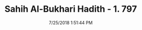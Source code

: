 ---
title        : "Sahih Al-Bukhari Hadith - 1. 797"
date         : 7/25/2018 1:51:44 PM
draft        : false
type         : "hadith"
layout       : "hadith"
BookCode     : "SHB"
VolumeNumber : "1"
HadithNumber : "797"
categories  :  ["Prayer Characteristics-What optional invocation may be selected after the Tashahhud"]
tags  :  ["Abdullah"]
---